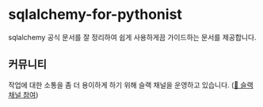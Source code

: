 # sqlalchemy-for-pythonist

sqlalchemy 공식 문서를 잘 정리하여 쉽게 사용하게끔 가이드하는 문서를 제공합니다.

## 커뮤니티

작업에 대한 소통을 좀 더 용이하게 하기 위해 슬랙 채널을 운영하고 있습니다. ([📎 슬랙 채널 참여](https://join.slack.com/t/soogoonx2pythonists/shared_invite/zt-t8kvz57l-j~qJOhSP47annEB31QOLIQ))
